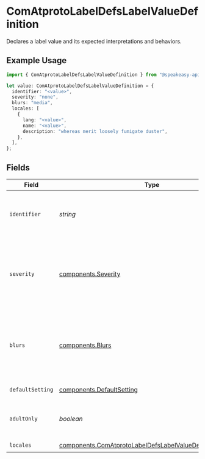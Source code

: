 # ComAtprotoLabelDefsLabelValueDefinition

Declares a label value and its expected interpretations and behaviors.

## Example Usage

```typescript
import { ComAtprotoLabelDefsLabelValueDefinition } from "@speakeasy-api/bluesky/models/components";

let value: ComAtprotoLabelDefsLabelValueDefinition = {
  identifier: "<value>",
  severity: "none",
  blurs: "media",
  locales: [
    {
      lang: "<value>",
      name: "<value>",
      description: "whereas merit loosely fumigate duster",
    },
  ],
};
```

## Fields

| Field                                                                                                                                                    | Type                                                                                                                                                     | Required                                                                                                                                                 | Description                                                                                                                                              |
| -------------------------------------------------------------------------------------------------------------------------------------------------------- | -------------------------------------------------------------------------------------------------------------------------------------------------------- | -------------------------------------------------------------------------------------------------------------------------------------------------------- | -------------------------------------------------------------------------------------------------------------------------------------------------------- |
| `identifier`                                                                                                                                             | *string*                                                                                                                                                 | :heavy_check_mark:                                                                                                                                       | The value of the label being defined. Must only include lowercase ascii and the '-' character ([a-z-]+).                                                 |
| `severity`                                                                                                                                               | [components.Severity](../../models/components/severity.md)                                                                                               | :heavy_check_mark:                                                                                                                                       | How should a client visually convey this label? 'inform' means neutral and informational; 'alert' means negative and warning; 'none' means show nothing. |
| `blurs`                                                                                                                                                  | [components.Blurs](../../models/components/blurs.md)                                                                                                     | :heavy_check_mark:                                                                                                                                       | What should this label hide in the UI, if applied? 'content' hides all of the target; 'media' hides the images/video/audio; 'none' hides nothing.        |
| `defaultSetting`                                                                                                                                         | [components.DefaultSetting](../../models/components/defaultsetting.md)                                                                                   | :heavy_minus_sign:                                                                                                                                       | The default setting for this label.                                                                                                                      |
| `adultOnly`                                                                                                                                              | *boolean*                                                                                                                                                | :heavy_minus_sign:                                                                                                                                       | Does the user need to have adult content enabled in order to configure this label?                                                                       |
| `locales`                                                                                                                                                | [components.ComAtprotoLabelDefsLabelValueDefinitionStrings](../../models/components/comatprotolabeldefslabelvaluedefinitionstrings.md)[]                 | :heavy_check_mark:                                                                                                                                       | N/A                                                                                                                                                      |